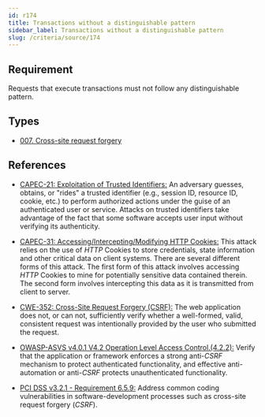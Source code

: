 ```yaml
---
id: r174
title: Transactions without a distinguishable pattern
sidebar_label: Transactions without a distinguishable pattern
slug: /criteria/source/174
---
```


## Requirement

Requests that execute transactions
must not follow any distinguishable pattern.

## Types

- [007. Cross-site request forgery](/types/007)

## References

- [CAPEC-21: Exploitation of Trusted Identifiers:](http://capec.mitre.org/data/definitions/21.html)
An adversary guesses, obtains,
or "rides" a trusted identifier
(e.g., session ID, resource ID, cookie, etc.)
to perform authorized actions
under the guise of an authenticated user
or service.
Attacks on trusted identifiers
take advantage of the fact that some software
accepts user input without verifying its authenticity.

- [CAPEC-31: Accessing/Intercepting/Modifying HTTP Cookies:](http://capec.mitre.org/data/definitions/31.html)
This attack relies on the use of *HTTP* Cookies
to store credentials, state information
and other critical data on client systems.
There are several different forms of this attack.
The first form of this attack involves accessing *HTTP* Cookies
to mine for potentially sensitive data contained therein.
The second form
involves intercepting this data as it is transmitted
from client to server.

- [CWE-352: Cross-Site Request Forgery (CSRF):](https://cwe.mitre.org/data/definitions/352.html)
The web application does not,
or can not,
sufficiently verify whether a well-formed,
valid, consistent request was intentionally provided
by the user who submitted the request.

- [OWASP-ASVS v4.0.1 V4.2 Operation Level Access Control.(4.2.2):](https://owasp.org/www-project-application-security-verification-standard/)
Verify that the application
or framework enforces a strong anti-*CSRF* mechanism
to protect authenticated functionality,
and effective anti-automation
or anti-*CSRF* protects unauthenticated functionality.

- [PCI DSS v3.2.1 - Requirement 6.5.9:](https://www.pcisecuritystandards.org/documents/PCI_DSS_v3-2-1.pdf)
Address common coding vulnerabilities
in software-development processes
such as cross-site request forgery (*CSRF*).
